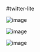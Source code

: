 #twitter-lite

![image](https://github.com/Sunil0517/twitter-lite/assets/75488591/464efeb9-33b7-41c5-89af-7037804ad61b)


![image](https://github.com/Sunil0517/twitter-lite/assets/75488591/820c6751-427c-42e8-8e06-ffa335c48161)


![image](https://github.com/Sunil0517/twitter-lite/assets/75488591/4a49fedf-c9c0-49d0-a303-5f75e51c7f56)
